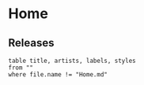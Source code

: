 # Home

## Releases
```dataview
table title, artists, labels, styles
from ""
where file.name != "Home.md"
```